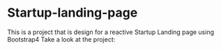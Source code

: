 # Startup-landing-page
This is a project that is design for a reactive Startup Landing page  using Bootstrap4 
Take a look at the project:

